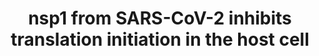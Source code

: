 ---
annotations:
- id: DOID:934
  parent: disease by infectious agent
  type: Disease Ontology
  value: viral infectious disease
- id: PW:0000580
  parent: regulatory pathway
  type: Pathway Ontology
  value: translation initiation pathway
- id: DOID:0080600
  parent: disease by infectious agent
  type: Disease Ontology
  value: COVID-19
- id: DOID:2945
  parent: disease by infectious agent
  type: Disease Ontology
  value: severe acute respiratory syndrome
authors:
- NhungP
- Mkutmon
- Egonw
- Fehrhart
- Eweitz
communities:
- COVID19
description: The pathway depicted how nsp1 from SARS-CoV 2 may inhibit translation
  in the host cell (Yuan S et al 2020, PubMed 33188728). nsp1 protein competes with
  the EIF3J subunit of the EIF3s complex for binding to the 40S ribosomal subunit.
  The resulted 43S pre-initiation complex can no longer load the mRNA from the host
  cell for starting translation.
last-edited: 2021-10-25
ndex: 7214b9f8-8b74-11eb-9e72-0ac135e8bacf
organisms:
- Homo sapiens
redirect_from:
- /index.php/Pathway:WP5027
- /instance/WP5027
- /instance/WP5027_rr124644
revision: r124644
schema-jsonld:
- '@context': https://schema.org/
  '@id': https://wikipathways.github.io/pathways/WP5027.html
  '@type': Dataset
  creator:
    '@type': Organization
    name: WikiPathways
  description: The pathway depicted how nsp1 from SARS-CoV 2 may inhibit translation
    in the host cell (Yuan S et al 2020, PubMed 33188728). nsp1 protein competes with
    the EIF3J subunit of the EIF3s complex for binding to the 40S ribosomal subunit.
    The resulted 43S pre-initiation complex can no longer load the mRNA from the host
    cell for starting translation.
  keywords:
  - EIF1
  - EIF1A
  - EIF2S1
  - EIF2S2
  - EIF2S3
  - EIF3A
  - EIF3B
  - EIF3C
  - EIF3D
  - EIF3E
  - EIF3F
  - EIF3G
  - EIF3H
  - EIF3I
  - EIF3J
  - EIF5
  - met-tRNAi
  - nsp1
  license: CC0
  name: nsp1 from SARS-CoV-2 inhibits translation initiation in the host cell
seo: CreativeWork
title: nsp1 from SARS-CoV-2 inhibits translation initiation in the host cell
wpid: WP5027
---
